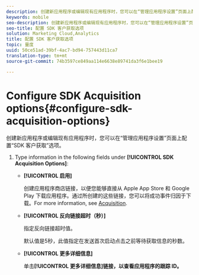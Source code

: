 ```yaml
---
description: 创建新应用程序或编辑现有应用程序时，您可以在“管理应用程序设置”页面上配置“SDK 客户获取”选项。
keywords: mobile
seo-description: 创建新应用程序或编辑现有应用程序时，您可以在“管理应用程序设置”页面上配置“SDK 客户获取”选项。
seo-title: 配置 SDK 客户获取选项
solution: Marketing Cloud,Analytics
title: 配置 SDK 客户获取选项
topic: 量度
uuid: 50ce51ad-39bf-4ac7-bd94-757443d11ca7
translation-type: tm+mt
source-git-commit: 74b3597ce849aa114e6638e89741da3f6e1bee19

---
```



# Configure SDK Acquisition options{#configure-sdk-acquisition-options}

创建新应用程序或编辑现有应用程序时，您可以在“管理应用程序设置”页面上配置“SDK 客户获取”选项。

1. Type information in the following fields under **[!UICONTROL SDK Acquisition Options]**:

   * **[!UICONTROL 启用]**

      创建应用程序商店链接，以便您能够直接从 Apple App Store 和 Google Play 下载应用程序。通过所创建的这些链接，您可以将成功事件归因于下载。For more information, see [Acquisition](//help/using/acquisition-main/acquisition-main.md).

   * **[!UICONTROL 反向链接超时（秒）]**

      指定反向链接超时值。

      默认值是5秒，此值指定在发送首次启动点击之前等待获取信息的秒数。

   * **[!UICONTROL 更多详细信息]**

      单击&#x200B;**[!UICONTROL 更多详细信息]链接，以查看应用程序的跟踪 ID。**
